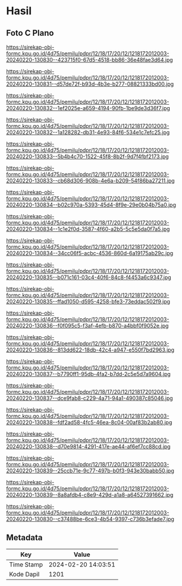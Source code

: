 # Hasil

## Foto C Plano

https://sirekap-obj-formc.kpu.go.id/4d75/pemilu/pdpr/12/18/17/20/12/1218172012003-20240220-130830--423715f0-67d5-4518-bb86-36e48fae3d64.jpg

https://sirekap-obj-formc.kpu.go.id/4d75/pemilu/pdpr/12/18/17/20/12/1218172012003-20240220-130831--d57de72f-b93d-4b3e-b277-08821333bd00.jpg

https://sirekap-obj-formc.kpu.go.id/4d75/pemilu/pdpr/12/18/17/20/12/1218172012003-20240220-130832--1ef2025e-a659-4194-90fb-1be9de3d36f7.jpg

https://sirekap-obj-formc.kpu.go.id/4d75/pemilu/pdpr/12/18/17/20/12/1218172012003-20240220-130832--1a128282-db31-4e93-84f6-534e1c7efc25.jpg

https://sirekap-obj-formc.kpu.go.id/4d75/pemilu/pdpr/12/18/17/20/12/1218172012003-20240220-130833--5b4b4c70-1522-45f8-8b2f-9d7f4fbf2173.jpg

https://sirekap-obj-formc.kpu.go.id/4d75/pemilu/pdpr/12/18/17/20/12/1218172012003-20240220-130833--cb68d306-908b-4e6a-b209-54f86ba27211.jpg

https://sirekap-obj-formc.kpu.go.id/4d75/pemilu/pdpr/12/18/17/20/12/1218172012003-20240220-130834--b02c970a-5393-45d4-8f9e-29e0b04b75a0.jpg

https://sirekap-obj-formc.kpu.go.id/4d75/pemilu/pdpr/12/18/17/20/12/1218172012003-20240220-130834--1c1e2f0d-3587-4f60-a2b5-5c5e5da0f7a5.jpg

https://sirekap-obj-formc.kpu.go.id/4d75/pemilu/pdpr/12/18/17/20/12/1218172012003-20240220-130834--34cc06f5-acbc-4536-860d-6a19175ab29c.jpg

https://sirekap-obj-formc.kpu.go.id/4d75/pemilu/pdpr/12/18/17/20/12/1218172012003-20240220-130835--b071c161-03c4-40f6-84c8-f4453a6c9347.jpg

https://sirekap-obj-formc.kpu.go.id/4d75/pemilu/pdpr/12/18/17/20/12/1218172012003-20240220-130835--ffad1050-d595-4258-bfe3-73eddac502f9.jpg

https://sirekap-obj-formc.kpu.go.id/4d75/pemilu/pdpr/12/18/17/20/12/1218172012003-20240220-130836--f0f095c5-f3af-4efb-b870-a4bbf0f9052e.jpg

https://sirekap-obj-formc.kpu.go.id/4d75/pemilu/pdpr/12/18/17/20/12/1218172012003-20240220-130836--813dd622-18db-42c4-a947-e550f7bd2963.jpg

https://sirekap-obj-formc.kpu.go.id/4d75/pemilu/pdpr/12/18/17/20/12/1218172012003-20240220-130837--b7790ff1-95db-4fa2-b7dd-2c5e5d7a9604.jpg

https://sirekap-obj-formc.kpu.go.id/4d75/pemilu/pdpr/12/18/17/20/12/1218172012003-20240220-130837--dce9fab8-c229-4a71-94a1-490387c85046.jpg

https://sirekap-obj-formc.kpu.go.id/4d75/pemilu/pdpr/12/18/17/20/12/1218172012003-20240220-130838--fdf2ad58-4fc5-46ea-8c04-00af83b2ab80.jpg

https://sirekap-obj-formc.kpu.go.id/4d75/pemilu/pdpr/12/18/17/20/12/1218172012003-20240220-130838--d70e9814-4291-417e-ae44-af6ef7cc88cd.jpg

https://sirekap-obj-formc.kpu.go.id/4d75/pemilu/pdpr/12/18/17/20/12/1218172012003-20240220-130839--25ccb71e-9c77-497b-b0f3-943e30babb50.jpg

https://sirekap-obj-formc.kpu.go.id/4d75/pemilu/pdpr/12/18/17/20/12/1218172012003-20240220-130839--8a8afdb4-c8e9-429d-a1a8-a64527391662.jpg

https://sirekap-obj-formc.kpu.go.id/4d75/pemilu/pdpr/12/18/17/20/12/1218172012003-20240220-130830--c37488be-6ce3-4b54-9397-c736b3efade7.jpg


## Metadata

| Key        | Value               |
| ---------- | ------------------- |
| Time Stamp | 2024-02-20 14:03:51 |
| Kode Dapil | 1201                |




